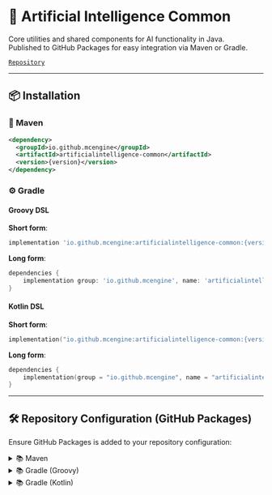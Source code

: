 # 🧠 Artificial Intelligence Common

Core utilities and shared components for AI functionality in Java.  
Published to GitHub Packages for easy integration via Maven or Gradle.

[`Repository`](https://github.com/MCEngine-Common/artificialintelligence)

---

## 📦 Installation

### 🔧 Maven

```xml
<dependency>
  <groupId>io.github.mcengine</groupId>
  <artifactId>artificialintelligence-common</artifactId>
  <version>{version}</version>
</dependency>
```

### ⚙️ Gradle

#### Groovy DSL

**Short form**:
```groovy
implementation 'io.github.mcengine:artificialintelligence-common:{version}'
```

**Long form**:
```groovy
dependencies {
    implementation group: 'io.github.mcengine', name: 'artificialintelligence-common', version: '{version}'
}
```

#### Kotlin DSL

**Short form**:
```kotlin
implementation("io.github.mcengine:artificialintelligence-common:{version}")
```

**Long form**:
```kotlin
dependencies {
    implementation(group = "io.github.mcengine", name = "artificialintelligence-common", version = "{version}")
}
```

---

## 🛠 Repository Configuration (GitHub Packages)

Ensure GitHub Packages is added to your repository configuration:

<details>
<summary>📚 Maven</summary>

```xml
<repositories>
  <repository>
    <id>github</id>
    <url>https://maven.pkg.github.com/MCEngine-Common/artificialintelligence</url>
  </repository>
</repositories>
```
</details>

<details>
<summary>📚 Gradle (Groovy)</summary>

```groovy
repositories {
    maven {
        url = uri("https://maven.pkg.github.com/MCEngine-Common/artificialintelligence")
    }
}
```
</details>

<details>
<summary>📚 Gradle (Kotlin)</summary>

```kotlin
repositories {
    maven {
        url = uri("https://maven.pkg.github.com/MCEngine-Common/artificialintelligence")
    }
}
```
</details>
